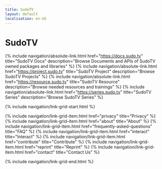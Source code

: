 ```yaml
---
title: SudoTV
layout: default
localization: en-US
---
```


# SudoTV

{% include navigation/absolute-link.html
    href="https://docs.sudo.tv"
    title="SudoTV Docs"
    description="Browse Documents and APIs of SudoTV owned packages and libraries"
%}
{% include navigation/absolute-link.html
    href="https://project.sudo.tv"
    title="SudoTV Project"
    description="Browse SudoTV Projects"
%}
{% include navigation/absolute-link.html
    href="https://resource.sudo.tv"
    title="SudoTV Resource"
    description="Browse needed resources and trainings"
%}
{% include navigation/absolute-link.html
    href="https://series.sudo.tv"
    title="SudoTV Series"
    description="Browse SudoTV Series"
%}

{% include navigation/link-grid-start.html %}

{% include navigation/link-grid-item.html
    href="privacy"
    title="Privacy"
%}
{% include navigation/link-grid-item.html
    href="about"
    title="About"
%}
{% include navigation/link-grid-item.html
    href="frequently-asked-questions"
    title="FAQ"
%}
{% include navigation/link-grid-item.html
    href="interact"
    title="Interact"
%}
{% include navigation/link-grid-item.html
    href="contribute"
    title="Contribute"
%}
{% include navigation/link-grid-item.html
    href="reprint"
    title="Reprint"
%}
{% include navigation/link-grid-item.html
    href="contact"
    title="Contact Us"
%}

{% include navigation/link-grid-end.html %}
